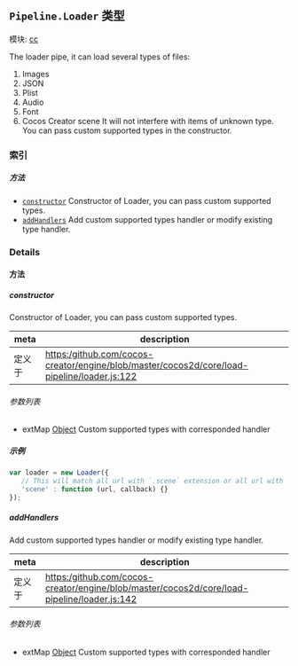 ## `Pipeline.Loader` 类型



模块: [cc](../modules/cc.md)




The loader pipe, it can load several types of files:
1. Images
2. JSON
3. Plist
4. Audio
5. Font
6. Cocos Creator scene
It will not interfere with items of unknown type.
You can pass custom supported types in the constructor.

### 索引



##### 方法

  - [`constructor`](#constructor) Constructor of Loader, you can pass custom supported types.
  - [`addHandlers`](#addhandlers) Add custom supported types handler or modify existing type handler.



### Details




<!-- Method Block -->
#### 方法


##### constructor

Constructor of Loader, you can pass custom supported types.

| meta | description |
|------|-------------|
| 定义于 | [https:/github.com/cocos-creator/engine/blob/master/cocos2d/core/load-pipeline/loader.js:122](https:/github.com/cocos-creator/engine/blob/master/cocos2d/core/load-pipeline/loader.js#L122) |

###### 参数列表
- extMap <a href="https://developer.mozilla.org/en/JavaScript/Reference/Global_Objects/Object" class="crosslink external" target="_blank">Object</a> Custom supported types with corresponded handler

##### 示例

```js
var loader = new Loader({
   // This will match all url with `.scene` extension or all url with `scene` type
   'scene' : function (url, callback) {}
});
```

##### addHandlers

Add custom supported types handler or modify existing type handler.

| meta | description |
|------|-------------|
| 定义于 | [https:/github.com/cocos-creator/engine/blob/master/cocos2d/core/load-pipeline/loader.js:142](https:/github.com/cocos-creator/engine/blob/master/cocos2d/core/load-pipeline/loader.js#L142) |

###### 参数列表
- extMap <a href="https://developer.mozilla.org/en/JavaScript/Reference/Global_Objects/Object" class="crosslink external" target="_blank">Object</a> Custom supported types with corresponded handler



